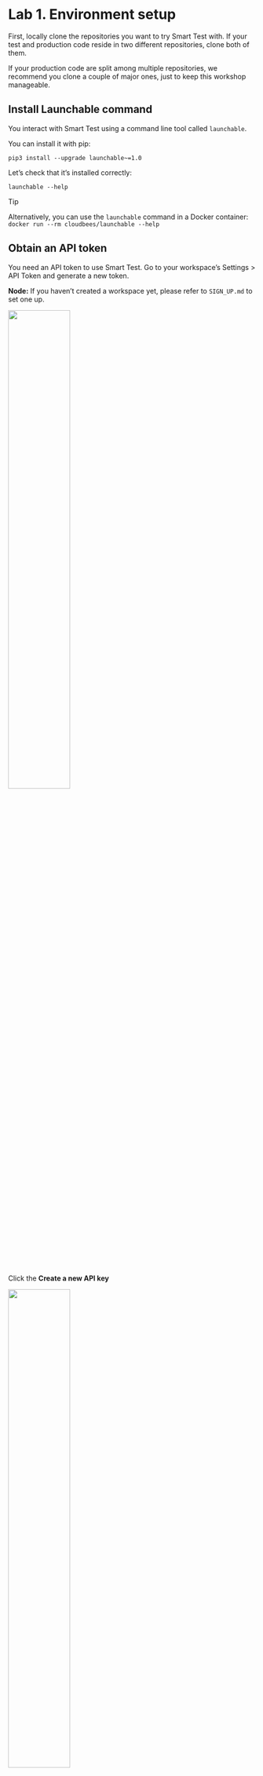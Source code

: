 # Lab 1. Environment setup

First, locally clone the repositories you want to try Smart Test with.
If your test and production code reside in two different repositories, clone both of them.

If your production code are split among multiple repositories, we recommend you clone a couple of major ones, just to keep this workshop manageable.

## Install Launchable command

You interact with Smart Test using a command line tool called `launchable`.

You can install it with pip:

```
pip3 install --upgrade launchable~=1.0
```

Let’s check that it’s installed correctly:

```
launchable --help
```

>[!TIP]
> Alternatively, you can use the `launchable` command in a Docker container: `docker run --rm cloudbees/launchable --help`


## Obtain an API token

You need an API token to use Smart Test.
Go to your workspace’s Settings > API Token and generate a new token.

**Node:** If you haven’t created a workspace yet, please refer to `SIGN_UP.md` to set one up.

<img src="https://github.com/user-attachments/assets/1f17be96-acf9-4825-8f9f-06790a14dc1c" width="50%">

<br>

Click the **Create a new API key**

<img src="https://user-images.githubusercontent.com/536667/191438711-b15eb234-e3d5-4ba2-b2fb-11d0ebd92d18.png" width="50%">

Click **Copy** key and copy API key.

<img src="https://github.com/user-attachments/assets/5025328b-fc20-4eb1-b7f2-346aab60e013" width="50%">

The `launchable` command expects an API token to be set in the `LAUNCHABLE_TOKEN` environment variable.

```sh
export LAUNCHABLE_TOKEN=<API TOKEN>
```


## Make sure everything is in order

`launchable verify` command is a convenient way to make sure all the prerequisites are met and the API key is valid:

```
launchable verify
```

If you see a message like this, you’re all set:

```
Organization: 'organization'
Workspace: 'workspace'
Proxy: None
Platform: 'Linux-6.10.14-linuxkit-aarch64-with-glibc2.36'
Python version: '3.11.13'
Java command: 'java'
launchable version: '1.106.2'
Your CLI configuration is successfully verified 🎉
```

___

If you see the help message, the installation was successful.
You can now move on to [the next step](HANDSON2.md).



